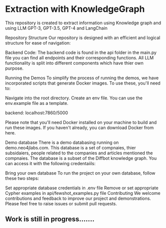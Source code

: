 # Extraction with KnowledgeGraph 
This repository is created to extract information  using Knowledge graph and using LLM GPT-3, GPT-3.5, GPT-4 and LangChain 

Repository Structure
Our repository is designed with an efficient and logical structure for ease of navigation:

Backend Code: The backend code is found in the api folder in the main.py file you can find all endpoints and their corresponding functions. All LLM functionality is split into different components which have thier own purpose.


Running the Demos
To simplify the process of running the demos, we have incorporated scripts that generate Docker images. To use these, you'll need to:

Navigate into the root directory.
Create an env file. You can use the env.example file as a template.


backend: localhost:7860/5000

Please note that you'll need Docker installed on your machine to build and run these images. If you haven't already, you can download Docker from here.

Demo database
There is a demo databasing running on demo.neo4jlabs.com. This database is a set of compnaies, thier subsidaiers, people related to the companies and articles mentioned the compnaies. The database is a subset of the Diffbot knowledge graph. You can access it with the following credentaiils:

Bring your own database
To run the project on your own database, follow these two steps:

Set appropriate database credentials in .env file
Remove or set appropriate Cypher examples in api/fewshot_examples.py file
Contributing
We welcome contributions and feedback to improve our project and demonstrations. Please feel free to raise issues or submit pull requests.

## Work is still in progress.......
